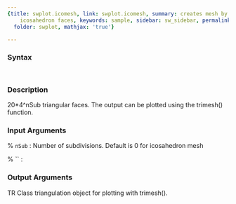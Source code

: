 ```yaml
---
{title: swplot.icomesh, link: swplot.icomesh, summary: creates mesh by subdividing
    icosahedron faces, keywords: sample, sidebar: sw_sidebar, permalink: swplot_icomesh.html,
  folder: swplot, mathjax: 'true'}

---
```


### Syntax

` `

### Description

20*4^nSub triangular faces. The output can be plotted using the trimesh()
function.
 

### Input Arguments

% `nSub`
: Number of subdivisions. Default is 0 for icosahedron mesh

% ``
:

### Output Arguments

TR        Class triangulation object for plotting with trimesh().

